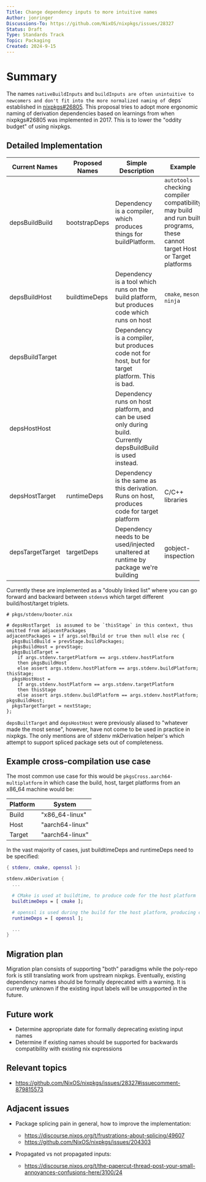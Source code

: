```yaml
---
Title: Change dependency inputs to more intuitive names
Author: jonringer
Discussions-To: https://github.com/NixOS/nixpkgs/issues/28327
Status: Draft
Type: Standards Track
Topic: Packaging
Created: 2024-9-15
---
```


# Summary

The names `nativeBuildInputs` and `buildInputs are often unintuitive to newcomers
and don't fit into the more normalized naming of `deps<Host><Target>` established
in [nixpkgs#26805](https://github.com/NixOS/nixpkgs/pull/26805). This proposal
tries to adopt more ergonomic naming of derivation dependencies based on learnings
from when nixpkgs#26805 was implemented in 2017. This is to lower the "oddity budget"
of using nixpkgs.

## Detailed Implementation

| Current Names    | Proposed Names | Simple Description | Example    |
| --------         | -------        | --------------     | ---------  |
| depsBuildBuild   | bootstrapDeps  | Dependency is a compiler, which produces things for buildPlatform. | `autotools` checking compiler compatibility may build and run built programs, these cannot target Host or Target platforms |
| depsBuildHost    | buildtimeDeps  | Dependency is a tool which runs on the build platform, but produces code which runs on host | `cmake`, `meson`, `ninja` |
| depsBuildTarget  | <removed>      | Dependency is a compiler, but produces code not for host, but for target platform. This is bad. | <none> |
| depsHostHost     | <removed>      | Dependency runs on host platform, and can be used only during build. Currently depsBuildBuild is used instead. | <none> |
| depsHostTarget   | runtimeDeps    | Dependency is the same as this derivation. Runs on host, produces code for target platform | C/C++ libraries |
| depsTargetTarget | targetDeps     | Dependency needs to be used/injected unaltered at runtime by package we're building | gobject-inspection |

Currently these are implemented as a "doubly linked list" where you can go forward and backward
between `stdenv`s which target different build/host/target triplets.

```
# pkgs/stdenv/booter.nix

# depsHostTarget  is assumed to be `thisStage` in this context, thus omitted from adjacentPackages
adjacentPackages = if args.selfBuild or true then null else rec {
  pkgsBuildBuild = prevStage.buildPackages;
  pkgsBuildHost = prevStage;
  pkgsBuildTarget =
    if args.stdenv.targetPlatform == args.stdenv.hostPlatform
    then pkgsBuildHost
    else assert args.stdenv.hostPlatform == args.stdenv.buildPlatform; thisStage;
  pkgsHostHost =
    if args.stdenv.hostPlatform == args.stdenv.targetPlatform
    then thisStage
    else assert args.stdenv.buildPlatform == args.stdenv.hostPlatform; pkgsBuildHost;
  pkgsTargetTarget = nextStage;
};
```

`depsBuiltTarget` and `depsHostHost` were previously aliased to "whatever made the most
sense", however, have not come to be used in practice in nixpkgs. The only mentions
are of stdenv mkDerivation helper's which attempt to support spliced package sets
out of completeness.

## Example cross-compilation use case

The most common use case for this would be `pkgsCross.aarch64-multiplatform` in which case the build, host, target platforms from an x86_64 machine would be:

| Platform | System |
| -------- | ------ |
| Build    | "x86_64-linux" |
| Host     | "aarch64-linux" |
| Target   | "aarch64-linux" |

In the vast majority of cases, just buildtimeDeps and runtimeDeps need to be specified:

```nix
{ stdenv, cmake, openssl }:

stdenv.mkDerivation {
  ...

  # CMake is used at buildtime, to produce code for the host platform
  buildtimeDeps = [ cmake ];

  # openssl is used during the build for the host platform, producing code for the target platform
  runtimeDeps = [ openssl ];

  ...
}
```

## Migration plan

Migration plan consists of supporting "both" paradigms while the poly-repo fork
is still translating work from upstream nixpkgs. Eventually, existing dependency
names should be formally deprecated with a warning. It is currently unknown if
the existing input labels will be unsupported in the future.

## Future work

- Determine appropriate date for formally deprecating existing input names
- Determine if existing names should be supported for backwards compatibility with existing nix expressions

## Relevant topics

- https://github.com/NixOS/nixpkgs/issues/28327#issuecomment-879815573

## Adjacent issues

- Package splicing pain in general, how to improve the implementation:
  - https://discourse.nixos.org/t/frustrations-about-splicing/49607
  - https://github.com/NixOS/nixpkgs/issues/204303

- Propagated vs not propagated inputs:
  - https://discourse.nixos.org/t/the-papercut-thread-post-your-small-annoyances-confusions-here/3100/24

